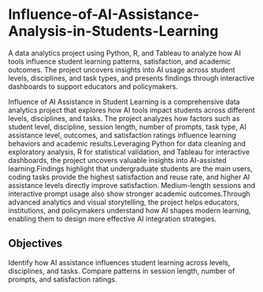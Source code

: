 # Influence-of-AI-Assistance-Analysis-in-Students-Learning
A data analytics project using Python, R, and Tableau to analyze how AI tools influence student learning patterns, satisfaction, and academic outcomes. The project uncovers insights into AI usage across student levels, disciplines, and task types, and presents findings through interactive dashboards to support educators and policymakers.

Influence of AI Assistance in Student Learning is a comprehensive data analytics project that explores how AI tools impact students across different levels, disciplines, and tasks. The project analyzes how factors such as student level, discipline, session length, number of prompts, task type, AI assistance level, outcomes, and satisfaction ratings influence learning behaviors and academic results.Leveraging Python for data cleaning and exploratory analysis, R for statistical validation, and Tableau for interactive dashboards, the project uncovers valuable insights into AI-assisted learning.Findings highlight that undergraduate students are the main users, coding tasks provide the highest satisfaction and reuse rate, and higher AI assistance levels directly improve satisfaction. Medium-length sessions and interactive prompt usage also show stronger academic outcomes.Through advanced analytics and visual storytelling, the project helps educators, institutions, and policymakers understand how AI shapes modern learning, enabling them to design more effective AI integration strategies.

Objectives
-----------
Identify how AI assistance influences student learning across levels, disciplines, and tasks.
Compare patterns in session length, number of prompts, and satisfaction ratings.
